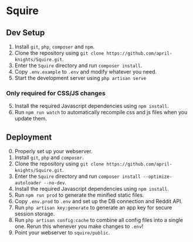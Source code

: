 # Squire

## Dev Setup
1. Install `git`, `php`, `composer` and `npm`.
2. Clone the repository using `git clone https://github.com/april-knights/Squire.git`.
3. Enter the `Squire` directory and run `composer install`.
4. Copy `.env.example` to `.env` and modify whatever you need.
4. Start the development server using `php artisan serve`
### Only required for CSS/JS changes
5. Install the required Javascript dependencies using `npm install`.
6. Run `npm run watch` to automatically recompile css and js files when you update them.

## Deployment
0. Properly set up your webserver.
1. Install `git`, `php` and `composer`.
2. Clone the repository using `git clone https://github.com/april-knights/Squire.git`.
3. Enter the `Squire` directory and run `composer install --optimize-autoloader --no-dev`.
4. Install the required Javascript dependencies using `npm install`.
5. Run `npm run prod` to generate the minified static files.
6. Copy `.env.prod` to `.env` and set up the DB connection and Reddit API.
7. Run `php artisan key:generate` to generate an app key for secure session storage.
8. Run `php artisan config:cache` to combine all config files into a single one. Rerun this whenever you make changes to `.env`!
9. Point your webserver to `squire/public`.
